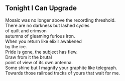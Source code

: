 Tonight I Can Upgrade
---------------------
Mosaic was no longer above the recording threshold.  
There are no darkness but lashed cycles  
of quilt and crimson  
autumns of gleaming furious iron.  
When you return like elixir awakened  
by the ice.  
Pride is gone, the subject has flew.  
Draw from it the brutal  
point of view of its own antenna.  
Some shine but I magnify your graphite like telegraph.  
Towards those railroad tracks of yours that wait for me.  

